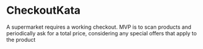 # CheckoutKata
A supermarket requires a working checkout. MVP is to scan products and periodically ask for a total price, considering any special offers that apply to the product
